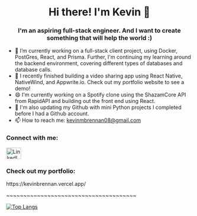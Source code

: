 <h1 align="center">Hi there! I'm Kevin 👋</h1>

<h3 align="center">I'm an aspiring full-stack engineer. And I want to create something that will help the world :)</h3>

- 🌱 I’m currently working on a full-stack client project, using Docker, PostGres, React, and Prisma. Further, I'm continuing my learning around the backend environment, covering different types of databases and database calls.
- 🔭 I recently finished building a video sharing app using React Native, NativeWind, and Appwrite.io. Check out my portfolio website to see a demo!
- 😄 I'm currently working on a Spotify clone using the ShazamCore API from RapidAPI and building out the front end using React.
- 👯 I'm also updating my Github with mini Python projects I completed before I had a Github account.
- 📫 How to reach me: kevinmbrennan08@gmail.com
 
<h3 align="left">Connect with me: </h3>
<p align="left">
<a href="https://www.linkedin.com/in/brennan-kevin/" target="blank"><img align="center" src="https://raw.githubusercontent.com/rahuldkjain/github-profile-readme-generator/master/src/images/icons/Social/linked-in-alt.svg" alt="LinkedIn Logo" height="30" width="40" /></a>
</p>

<h3 align="left">Check out my portfolio:</h3>
https://kevinbrennan.vercel.app/
 
<p>~~~~~~~~~~~~~~~~~~~~~~~~~~~~~~~~~~~~~~</p>

[![Top Langs](https://github-readme-stats.vercel.app/api/top-langs/?username=kbrenn02&layout=donut)](https://github.com/kbrenn02/github-readme-stats)

<!--
**kbrenn02/kbrenn02** is a ✨ _special_ ✨ repository because its `README.md` (this file) appears on your GitHub profile.

Here are some ideas to get you started:

- 🔭 I’m currently working on ...
- 🌱 I’m currently learning ...
- 👯 I’m looking to collaborate on ...
- 🤔 I’m looking for help with ...
- 💬 Ask me about ...
- 📫 How to reach me: ...
- 😄 Pronouns: ...
- ⚡ Fun fact: ...
-->
